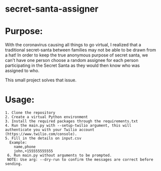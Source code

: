# secret-santa-assigner

# Purpose:
  With the coronavirus causing all things to go virtual, I realized that a traditional secret-santa between families may not be able to be drawn from a hat! In order to keep the true anonymous purpose of secret santa, we can't have one person choose a random assignee for each person participating in the Secret Santa as they would then know who was assigned to who.

This small project solves that issue.

# Usage:
    1. Clone the repository
    2. Create a virtual Python environment
    3. Install the required packages through the requirements.txt
    4. Run the main.py with --setup-twilio argument, this will authenticate you with your Twilio account (https://www.twilio.com/console).
    5. Fill in the details on input.csv
      Example:
        name,phone
        john,+155555555555
     6. Run main.py without arguments to be prompted.
     NOTE: Use arg: --dry-run to confirm the messages are correct before sending.
